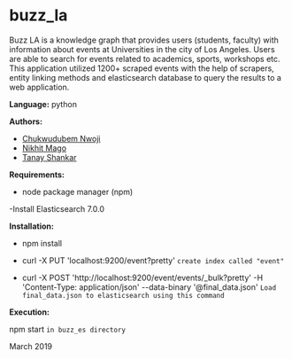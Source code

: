 # buzz_la

Buzz LA is a knowledge graph that provides users (students, faculty) with information about events at Universities in the city of Los Angeles. Users are  able to search for events related to  academics, sports, workshops etc. This application utilized 1200+ scraped events with the help of scrapers, entity linking methods and elasticsearch database to query the results to a web application.

**Language:** python

**Authors:**

- [Chukwudubem Nwoji](https://github.com/Chukudubem)
- [Nikhit Mago](https://github.com/nikhitmago)
- [Tanay Shankar](https://github.com/tanaysh7)

**Requirements:**

- node package manager (npm)

-Install Elasticsearch 7.0.0

**Installation:**

- npm install

- curl -X PUT 'localhost:9200/event?pretty' `create index called "event"`

- curl -X POST 'http://localhost:9200/event/events/_bulk?pretty' -H 'Content-Type: application/json' --data-binary '@final_data.json' `Load final_data.json to elasticsearch using this command`



**Execution:**

npm start `in buzz_es directory`


March 2019

